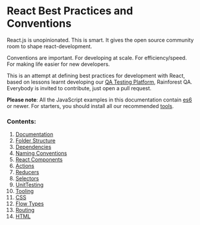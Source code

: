 # React Best Practices and Conventions

React.js is unopinionated. This is smart. It gives the open source community room to shape react-development.

Conventions are important. For developing at scale. For efficiency/speed. For making life easier for new developers.

This is an attempt at defining best practices for development with React, based on lessons learnt developing our [QA Testing Platform](https://www.rainforestqa.com/), Rainforest QA. Everybody is invited to contribute, just open a pull request.

__Please note__: All the JavaScript examples in this documentation contain [es6](http://es6-features.org/) or newer.
For starters, you should install all our recommended [tools](Tooling.md).

### Contents:

1. [Documentation](Documentation.md)
2. [Folder Structure](FolderStructure.md)
3. [Dependencies](Dependencies.md)
4. [Naming Conventions](NamingConventions.md)
5. [React Components](ReactComponents.md)
6. [Actions](Actions.md)
7. [Reducers](Reducers.md)
8. [Selectors](Selectors.md)
9. [UnitTesting](UnitTesting.md)
10. [Tooling](Tooling.md)
11. [CSS](Css.md)
12. [Flow Types](Flow.md)
13. [Routing](Routing.md)
14. [HTML](HTML.md)
